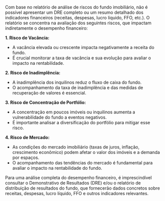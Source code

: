 Com base no relatório de análise de riscos do fundo imobiliário, não é possível apresentar um DRE completo ou um resumo detalhado dos indicadores financeiros (receitas, despesas, lucro líquido, FFO, etc.). O relatório se concentra na avaliação dos seguintes riscos, que impactam indiretamente o desempenho financeiro:

**1. Risco de Vacância:**

*   A vacância elevada ou crescente impacta negativamente a receita do fundo.
*   É crucial monitorar a taxa de vacância e sua evolução para avaliar o impacto na rentabilidade.

**2. Risco de Inadimplência:**

*   A inadimplência dos inquilinos reduz o fluxo de caixa do fundo.
*   O acompanhamento da taxa de inadimplência e das medidas de recuperação de valores é essencial.

**3. Risco de Concentração de Portfólio:**

*   A concentração em poucos imóveis ou inquilinos aumenta a vulnerabilidade do fundo a eventos negativos.
*   É importante analisar a diversificação do portfólio para mitigar esse risco.

**4. Risco de Mercado:**

*   As condições do mercado imobiliário (taxas de juros, inflação, crescimento econômico) podem afetar o valor dos imóveis e a demanda por espaços.
*   O acompanhamento das tendências do mercado é fundamental para avaliar o impacto na rentabilidade do fundo.

Para uma análise completa do desempenho financeiro, é imprescindível consultar o Demonstrativo de Resultados (DRE) e/ou o relatório de distribuição de resultados do fundo, que fornecerão dados concretos sobre receitas, despesas, lucro líquido, FFO e outros indicadores relevantes.